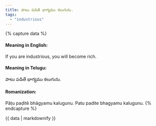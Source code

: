 ```yaml
---
title: పాటు పడితే భాగ్యము కలుగును.
tags:
  - "industrious"
---
```


{% capture data %}
#### Meaning in English:
If you are industrious, you will become rich.

#### Meaning in Telugu:
పాటు పడితే భాగ్యము కలుగును.

#### Romanization:
Pāṭu paḍitē bhāgyamu kalugunu.
Patu padite bhagyamu kalugunu.
{% endcapture %}

{{ data | markdownify }}

